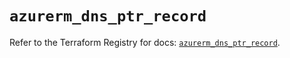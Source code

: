 # `azurerm_dns_ptr_record`

Refer to the Terraform Registry for docs: [`azurerm_dns_ptr_record`](https://registry.terraform.io/providers/hashicorp/azurerm/4.35.0/docs/resources/dns_ptr_record).
